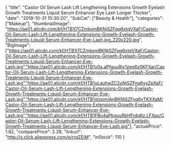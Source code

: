{
	"title": "Castor Oil Serum Lash Lift Lengthening Extensions Growth Eyelash Growth Treatments Liquid Serum Enhancer Eye Lash Longer Thicker",
	"date": "2018-10-31 10:30:20",
	"SubCat": ["Beauty & Health"],
	"categories": ["Makeup"],
	"thumbnailImage": "https://ae01.alicdn.com/kf/HTB1l7CZmkomBKNjSZFqq6xtqVXaF/Castor-Oil-Serum-Lash-Lift-Lengthening-Extensions-Growth-Eyelash-Growth-Treatments-Liquid-Serum-Enhancer-Eye-Lash.jpg_220x220.jpg",
	"BigImage": ["https://ae01.alicdn.com/kf/HTB1l7CZmkomBKNjSZFqq6xtqVXaF/Castor-Oil-Serum-Lash-Lift-Lengthening-Extensions-Growth-Eyelash-Growth-Treatments-Liquid-Serum-Enhancer-Eye-Lash.jpg","https://ae01.alicdn.com/kf/HTB1y0s.aPfguuRjy1zeq6z0KFXar/Castor-Oil-Serum-Lash-Lift-Lengthening-Extensions-Growth-Eyelash-Growth-Treatments-Liquid-Serum-Enhancer-Eye-Lash.jpg","https://ae01.alicdn.com/kf/HTB1uLauhwZC2uNjSZFnq6yxZpXaF/Castor-Oil-Serum-Lash-Lift-Lengthening-Extensions-Growth-Eyelash-Growth-Treatments-Liquid-Serum-Enhancer-Eye-Lash.jpg","https://ae01.alicdn.com/kf/HTB1xtzpmiAnBKNjSZFvq6yTKXXaM/Castor-Oil-Serum-Lash-Lift-Lengthening-Extensions-Growth-Eyelash-Growth-Treatments-Liquid-Serum-Enhancer-Eye-Lash.jpg","https://ae01.alicdn.com/kf/HTB1FBo4aPbguuRkHFrdq6z.LFXax/Castor-Oil-Serum-Lash-Lift-Lengthening-Extensions-Growth-Eyelash-Growth-Treatments-Liquid-Serum-Enhancer-Eye-Lash.jpg"],
	"actualPrice": 1.82,
	"comparePrice": 2.28,
	"linkurl": "http://s.click.aliexpress.com/e/rrqZEiM",
	"inStock": 110
}
